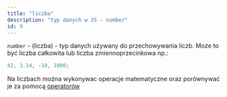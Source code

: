 ```yaml
---
title: "liczba"
description: "typ danych w JS - number"
id: 9
---
```


`number` - (liczba) - typ danych używany do przechowywania liczb. Może to być liczba całkowita lub liczba zmiennoprzecinkowa np.:

```js
42, 3.14, -10, 1000;
```

Na liczbach można wykonywac operacje matematyczne oraz porównywać je za pomocą [operatorów](/glossary/operatory)
